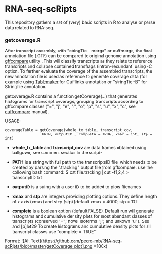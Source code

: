 # RNA-seq-scRipts
This repository gathers a set of (very) basic scripts in R to analyse or parse data related to RNA-seq. 

### getcoverage.R 

After transcript assembly, with "stringTie --merge" or cuffmerge, the final annotation file (.GTF) can be compared to original genome annotation using [gffcompare](https://github.com/gpertea/gffcompare) utility . This will classify transcripts as they relate to reference transcripts and collapse contained transfrags (intron-redundant) using -C option. To further evaluate the coverage of the assembled transcripts, the new annotation file is used as reference to generate coverage data (for example using [Tablemaker](https://github.com/leekgroup/tablemaker) for Cufflinks annotation or "stringTie -B" for StringTie annotation. 

getcoverage.R contains a function getCoverage(...) that generates histograms for transcript coverage, grouping transcripts according to gffcompare classes ("=", "j", "e", "i", "o", "p", "s", "u", "x", "c", see [cuffcompare](http://cole-trapnell-lab.github.io/cufflinks/cuffcompare/index.html) manual).

USAGE:

```
coverageTable = getCoverage(whole_tx_table, transcript_cov,
                 PATH, outputID , complete = TRUE, xmax = int, stp = int) 
```
                 
                 
* **whole_tx_table** and **transcript_cov** are data frames obtained using ballgown, see comment section in the script-

* **PATH** is a string with full path to the transcriptsID file, which needs to be created by parsing the ".tracking" output file from gffcompare. use the collowing bash command:
$ cat file.tracking | cut -f1,2,4 > transcriptID.txt

* **outputID** is a string with a user ID to be added to plots filenames

* **xmax** and **stp** are integers providing plotting options. They define length of x axis (xmax) and step (stp) [default xmax = 4000, stp = 10]         

* **complete** is a boolean option (default FALSE). Default run will generate histograms and cumulative density plots for most abundant classes of transcripts (conserved "="; novel isoforms "j"; and unkown "u"). See and [p]lot29 To create histograms and cumulative density plots for all  transcript classes use "complete = TRUE"

Format: ![Alt Text](https://github.com/pedro-mb/RNA-seq-scRipts/blob/master/getCoverage_plot1.png =100x)

